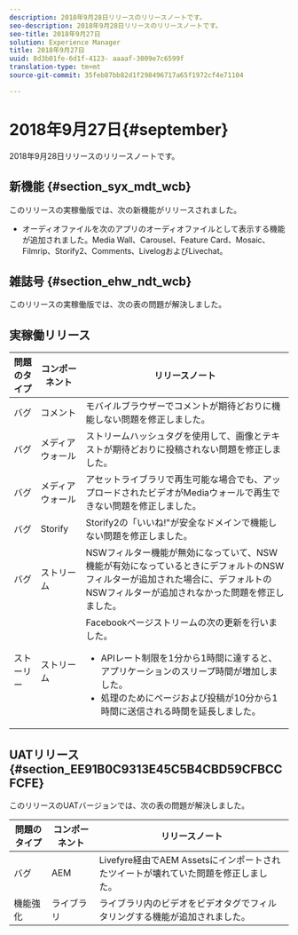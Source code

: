 ```yaml
---
description: 2018年9月28日リリースのリリースノートです。
seo-description: 2018年9月28日リリースのリリースノートです。
seo-title: 2018年9月27日
solution: Experience Manager
title: 2018年9月27日
uuid: 8d3b01fe-6d1f-4123- aaaaf-3009e7c6599f
translation-type: tm+mt
source-git-commit: 35feb87bb82d1f298496717a65f1972cf4e71104

---
```



# 2018年9月27日{#september}

2018年9月28日リリースのリリースノートです。

## 新機能 {#section_syx_mdt_wcb}

このリリースの実稼働版では、次の新機能がリリースされました。

* オーディオファイルを次のアプリのオーディオファイルとして表示する機能が追加されました。Media Wall、Carousel、Feature Card、Mosaic、Filmrip、Storify2、Comments、LivelogおよびLivechat。

## 雑誌号 {#section_ehw_ndt_wcb}

このリリースの実稼働版では、次の表の問題が解決しました。

## 実稼働リリース

| 問題のタイプ | コンポーネント | リリースノート |
|--- |--- |--- |
| バグ | コメント | モバイルブラウザーでコメントが期待どおりに機能しない問題を修正しました。 |
| バグ | メディアウォール | ストリームハッシュタグを使用して、画像とテキストが期待どおりに投稿されない問題を修正しました。 |
| バグ | メディアウォール | アセットライブラリで再生可能な場合でも、アップロードされたビデオがMediaウォールで再生できない問題を修正しました。 |
| バグ | Storify | Storify2の「いいね!"が安全なドメインで機能しない問題を修正しました。 |
| バグ | ストリーム | NSWフィルター機能が無効になっていて、NSW機能が有効になっているときにデフォルトのNSWフィルターが追加された場合に、デフォルトのNSWフィルターが追加されなかった問題を修正しました。 |
| ストーリー | ストリーム | Facebookページストリームの次の更新を行いました。 </br><ul><li>APIレート制限を1分から1時間に達すると、アプリケーションのスリープ時間が増加しました。 </li><li>処理のためにページおよび投稿が10分から1時間に送信される時間を延長しました。</li></ul> |


## UATリリース {#section_EE91B0C9313E45C5B4CBD59CFBCCFCFE}

このリリースのUATバージョンでは、次の表の問題が解決しました。

| **問題のタイプ** | **コンポーネント** | **リリースノート** |
|---|---|---|
| バグ | AEM | Livefyre経由でAEM Assetsにインポートされたツイートが壊れていた問題を修正しました。 |
| 機能強化 | ライブラリ | ライブラリ内のビデオをビデオタグでフィルタリングする機能が追加されました。 |

